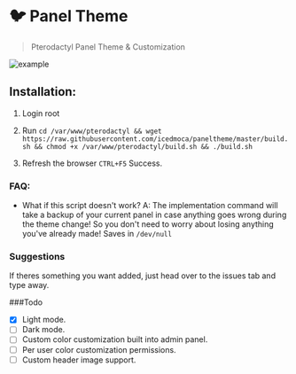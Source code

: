 # :bird: Panel Theme

> Pterodactyl Panel Theme & Customization

![example](https://github.com/minenite/paneltheme/blob/master/Pterodactyl.png?raw=true)


## Installation:


1. Login root

2. Run
`cd /var/www/pterodactyl && wget https://raw.githubusercontent.com/icedmoca/paneltheme/master/build.sh && chmod +x /var/www/pterodactyl/build.sh && ./build.sh`

3. Refresh the browser `CTRL+F5` Success.

### FAQ:
- What if this script doesn't work? A:
The implementation command will take a backup of your current panel in case anything goes wrong during the theme change! So you don't need to worry about losing anything you've already made! Saves in `/dev/null`



### Suggestions
If theres something you want added, just head over to the issues tab and type away.

###Todo

- [X] Light mode.
- [ ] Dark mode.
- [ ] Custom color customization built into admin panel.
- [ ] Per user color customization permissions.
- [ ] Custom header image support.
